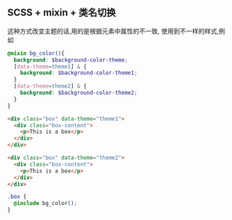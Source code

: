 ## SCSS + mixin + 类名切换

这种方式改变主题的话,用的是根据元素中属性的不一致, 使用到不一样的样式,例如
``` scss
@mixin bg_color(){
  background: $background-color-theme;
  [data-theme=theme1] & {
    background: $background-color-theme1;
  }
  [data-theme=theme2] & {
    background: $background-color-theme2;
  }
}
```

```html
<div class="box" data-theme="theme1">
  <div class="box-content">
    <p>This is a box</p>
  </div>
</div>

<div class="box" data-theme="theme2">
  <div class="box-content">
    <p>This is a box</p>
  </div>
</div>
```

```css
.box {
  @include bg_color();
}

```